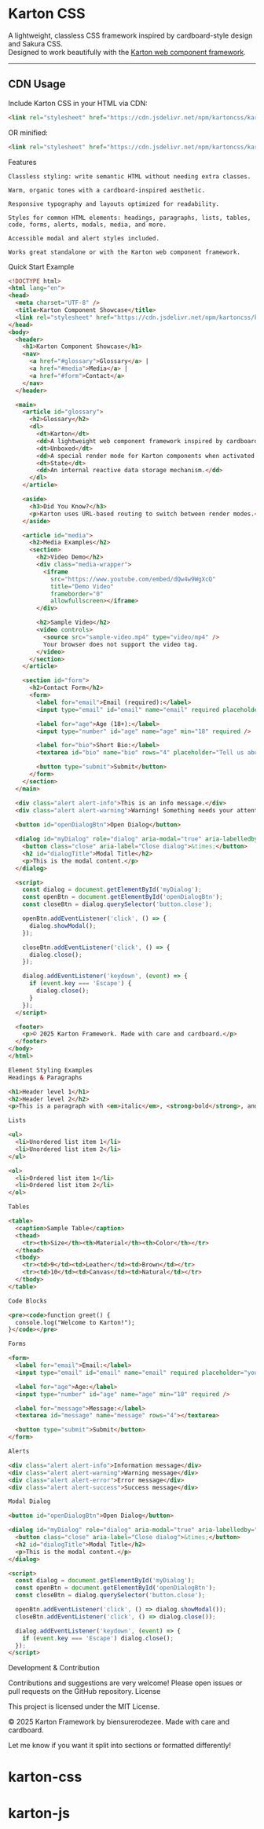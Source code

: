 # Karton CSS

A lightweight, classless CSS framework inspired by cardboard-style design and Sakura CSS.  
Designed to work beautifully with the [Karton web component framework](https://github.com/biensurerodezee/kartoncss).

---

## CDN Usage

Include Karton CSS in your HTML via CDN:

```html
<link rel="stylesheet" href="https://cdn.jsdelivr.net/npm/kartoncss/karton.css" type="text/css">
```

OR minified:

```html
<link rel="stylesheet" href="https://cdn.jsdelivr.net/npm/kartoncss/karton.min.css" type="text/css">
```

Features

    Classless styling: write semantic HTML without needing extra classes.

    Warm, organic tones with a cardboard-inspired aesthetic.

    Responsive typography and layouts optimized for readability.

    Styles for common HTML elements: headings, paragraphs, lists, tables, code, forms, alerts, modals, media, and more.

    Accessible modal and alert styles included.

    Works great standalone or with the Karton web component framework.

Quick Start Example
```html
<!DOCTYPE html>
<html lang="en">
<head>
  <meta charset="UTF-8" />
  <title>Karton Component Showcase</title>
  <link rel="stylesheet" href="https://cdn.jsdelivr.net/npm/kartoncss/karton.css" type="text/css">
</head>
<body>
  <header>
    <h1>Karton Component Showcase</h1>
    <nav>
      <a href="#glossary">Glossary</a> |
      <a href="#media">Media</a> |
      <a href="#form">Contact</a>
    </nav>
  </header>

  <main>
    <article id="glossary">
      <h2>Glossary</h2>
      <dl>
        <dt>Karton</dt>
        <dd>A lightweight web component framework inspired by cardboard-style design.</dd>
        <dt>Unboxed</dt>
        <dd>A special render mode for Karton components when activated via URL.</dd>
        <dt>State</dt>
        <dd>An internal reactive data storage mechanism.</dd>
      </dl>
    </article>

    <aside>
      <h3>Did You Know?</h3>
      <p>Karton uses URL-based routing to switch between render modes.</p>
    </aside>

    <article id="media">
      <h2>Media Examples</h2>
      <section>
        <h2>Video Demo</h2>
        <div class="media-wrapper">
          <iframe 
            src="https://www.youtube.com/embed/dQw4w9WgXcQ" 
            title="Demo Video" 
            frameborder="0" 
            allowfullscreen></iframe>
        </div>

        <h2>Sample Video</h2>
        <video controls>
          <source src="sample-video.mp4" type="video/mp4" />
          Your browser does not support the video tag.
        </video>
      </section>
    </article>

    <section id="form">
      <h2>Contact Form</h2>
      <form>
        <label for="email">Email (required):</label>
        <input type="email" id="email" name="email" required placeholder="you@example.com" />

        <label for="age">Age (18+):</label>
        <input type="number" id="age" name="age" min="18" required />

        <label for="bio">Short Bio:</label>
        <textarea id="bio" name="bio" rows="4" placeholder="Tell us about yourself..."></textarea>

        <button type="submit">Submit</button>
      </form>
    </section>
  </main>

  <div class="alert alert-info">This is an info message.</div>
  <div class="alert alert-warning">Warning! Something needs your attention.</div>
  
  <button id="openDialogBtn">Open Dialog</button>

  <dialog id="myDialog" role="dialog" aria-modal="true" aria-labelledby="dialogTitle">
    <button class="close" aria-label="Close dialog">&times;</button>
    <h2 id="dialogTitle">Modal Title</h2>
    <p>This is the modal content.</p>
  </dialog>

  <script>
    const dialog = document.getElementById('myDialog');
    const openBtn = document.getElementById('openDialogBtn');
    const closeBtn = dialog.querySelector('button.close');

    openBtn.addEventListener('click', () => {
      dialog.showModal();
    });

    closeBtn.addEventListener('click', () => {
      dialog.close();
    });

    dialog.addEventListener('keydown', (event) => {
      if (event.key === 'Escape') {
        dialog.close();
      }
    });
  </script>

  <footer>
    <p>© 2025 Karton Framework. Made with care and cardboard.</p>
  </footer>
</body>
</html>

Element Styling Examples
Headings & Paragraphs

<h1>Header level 1</h1>
<h2>Header level 2</h2>
<p>This is a paragraph with <em>italic</em>, <strong>bold</strong>, and <code>monospace</code> text.</p>

Lists

<ul>
  <li>Unordered list item 1</li>
  <li>Unordered list item 2</li>
</ul>

<ol>
  <li>Ordered list item 1</li>
  <li>Ordered list item 2</li>
</ol>

Tables

<table>
  <caption>Sample Table</caption>
  <thead>
    <tr><th>Size</th><th>Material</th><th>Color</th></tr>
  </thead>
  <tbody>
    <tr><td>9</td><td>Leather</td><td>Brown</td></tr>
    <tr><td>10</td><td>Canvas</td><td>Natural</td></tr>
  </tbody>
</table>

Code Blocks

<pre><code>function greet() {
  console.log("Welcome to Karton!");
}</code></pre>

Forms

<form>
  <label for="email">Email:</label>
  <input type="email" id="email" name="email" required placeholder="you@example.com" />

  <label for="age">Age:</label>
  <input type="number" id="age" name="age" min="18" required />

  <label for="message">Message:</label>
  <textarea id="message" name="message" rows="4"></textarea>

  <button type="submit">Submit</button>
</form>

Alerts

<div class="alert alert-info">Information message</div>
<div class="alert alert-warning">Warning message</div>
<div class="alert alert-error">Error message</div>
<div class="alert alert-success">Success message</div>

Modal Dialog

<button id="openDialogBtn">Open Dialog</button>

<dialog id="myDialog" role="dialog" aria-modal="true" aria-labelledby="dialogTitle">
  <button class="close" aria-label="Close dialog">&times;</button>
  <h2 id="dialogTitle">Modal Title</h2>
  <p>This is the modal content.</p>
</dialog>

<script>
  const dialog = document.getElementById('myDialog');
  const openBtn = document.getElementById('openDialogBtn');
  const closeBtn = dialog.querySelector('button.close');

  openBtn.addEventListener('click', () => dialog.showModal());
  closeBtn.addEventListener('click', () => dialog.close());

  dialog.addEventListener('keydown', (event) => {
    if (event.key === 'Escape') dialog.close();
  });
</script>
```
Development & Contribution

Contributions and suggestions are very welcome! Please open issues or pull requests on the GitHub repository.
License

This project is licensed under the MIT License.

© 2025 Karton Framework by biensurerodezee.
Made with care and cardboard.


Let me know if you want it split into sections or formatted differently!
# karton-css
# karton-js
